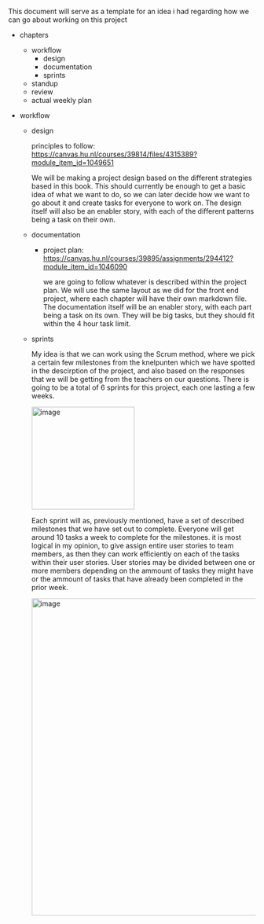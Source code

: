 This document will serve as a template for an idea i had regarding how we can go about working on this project

- chapters
  - workflow
    - design
    - documentation
    - sprints
  - standup
  - review
  - actual weekly plan


- workflow

  - design

    principles to follow: https://canvas.hu.nl/courses/39814/files/4315389?module_item_id=1049651

    We will be making a project design based on the different strategies based in this book. This should currently be enough to get a basic idea of what we want to do, so we can later decide how we want to go about it and create tasks for everyone to work on. The design itself will also be an enabler story, with each of the different patterns being a task on their own.

  - documentation
    - project plan: https://canvas.hu.nl/courses/39895/assignments/294412?module_item_id=1046090
   
      we are going to follow whatever is described within the project plan. We will use the same layout as we did for the front end project, where each chapter will have their own markdown file. The documentation itself will be an enabler story, with each part being a task on its own. They will be big tasks, but they should fit within the 4 hour task limit.


  - sprints
    
    My idea is that we can work using the Scrum method, where we pick a certain few milestones from the knelpunten which we have spotted in the descirption of the project, and also based on the responses that we will be getting from the teachers on our questions. There is going to be a total of 6 sprints for this project, each one lasting a few weeks.

    <img width="209" alt="image" src="https://github.com/PawelKubosz/VR-Escape-Room/assets/114138468/3e207596-3abd-4dd8-afa0-3287e8a1b908">
    
    Each sprint will as, previously mentioned, have a set of described milestones that we have set out to complete. Everyone will get around 10 tasks a week to complete for the        milestones. it is most logical in my opinion, to give assign entire user stories to team members, as then they can work efficiently on each of the tasks within their user          stories. User stories may be divided between one or more members depending on the ammount of tasks they might have or the ammount of tasks that have already been completed in      the prior week. 

    <img width="646" alt="image" src="https://github.com/PawelKubosz/VR-Escape-Room/assets/114138468/c3c53a0c-b42d-41ac-b98e-d6b000a53f37">

    


